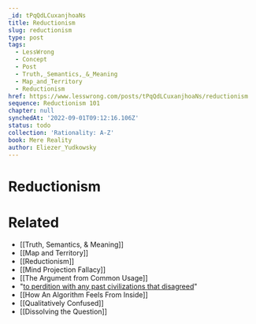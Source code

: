 ```yaml
---
_id: tPqQdLCuxanjhoaNs
title: Reductionism
slug: reductionism
type: post
tags:
  - LessWrong
  - Concept
  - Post
  - Truth,_Semantics,_&_Meaning
  - Map_and_Territory
  - Reductionism
href: https://www.lesswrong.com/posts/tPqQdLCuxanjhoaNs/reductionism
sequence: Reductionism 101
chapter: null
synchedAt: '2022-09-01T09:12:16.106Z'
status: todo
collection: 'Rationality: A-Z'
book: Mere Reality
author: Eliezer_Yudkowsky
---
```


# Reductionism


# Related

- [[Truth, Semantics, & Meaning]]
- [[Map and Territory]]
- [[Reductionism]]
- [[Mind Projection Fallacy]]
- [[The Argument from Common Usage]]
- "[to perdition with any past civilizations that disagreed](/lw/lz/guardians_of_the_truth/)"
- [[How An Algorithm Feels From Inside]]
- [[Qualitatively Confused]]
- [[Dissolving the Question]]